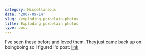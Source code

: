 ```yaml
---
category: Miscellaneous
date: '2007-09-14'
slug: /exploding-porcelain-photos
title: Exploding porcelain photos
type: post
---
```



I've seen these before and loved them. They just came back up on
boingboing so i figured I'd post:
[link](http://www.themorningnews.org/archives/galleries/still_life/01sl.php)